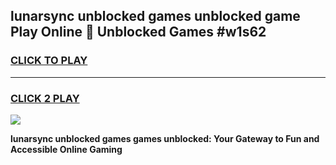 
## lunarsync unblocked games unblocked game Play Online 👋 Unblocked Games #w1s62
<h3>
<a href="https://premium.freeplayer.one?title=lunarsync_unblocked_games&ref=21F">CLICK TO PLAY</a></h3>
<hr>

<h3>
<a href="https://premium.freeplayer.one?title=lunarsync_unblocked_games&ref=21F">CLICK 2 PLAY</a>
  
</h3>

<a href="https://premium.freeplayer.one?title=lunarsync_unblocked_games&ref=21F/"><img src="https://clearcache.store/games.png"></a>


**lunarsync unblocked games games unblocked: Your Gateway to Fun and Accessible Online Gaming**
